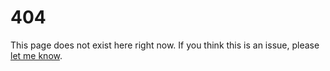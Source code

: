 # 404

This page does not exist here right now. If you think this is an issue, please [let me know](https://github.com/bodobraegger/bbo.do/issues/new?assignees=bodobraegger&labels=bug&template=bug_report.md&title=%20-%20404).
